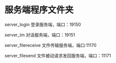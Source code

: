 # 服务端程序文件夹

server_login 登录服务端，端口：19150

server_Im 对话服务端，端口：19151

server_filereceive 文件传输服务端，端口:11170

server_filesend 文件被动请求发回服务端，端口：11171
